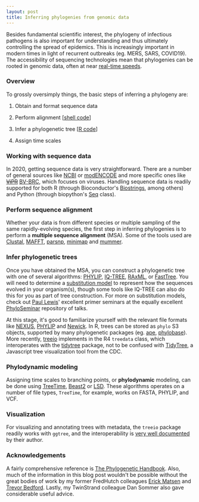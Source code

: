 ```yaml
---
layout: post
title: Inferring phylogenies from genomic data
---
```


Besides fundamental scientific interest, the phylogeny of infectious pathogens is also important for understanding and thus ultimately controlling the spread of epidemics. This is increasingly important in modern times in light of recurrent outbreaks (eg. MERS, SARS, COVID19). The accessibility of sequencing technologies mean that phylogenies can be rooted in genomic data, often at near [real-time speeds](https://nextstrain.org/).

### Overview

To grossly oversimply things, the basic steps of inferring a phylogeny are:

1. Obtain and format sequence data

2. Perform alignment [[shell code](https://github.com/ptvan/workflows/blob/master/sh/metagenomics_workflow.sh)]

3. Infer a phylogenetic tree [[R code](https://github.com/ptvan/R-snippets/blob/master/phylogenetic_analysis.R)]

4. Assign time scales

### Working with sequence data

In 2020, getting sequence data is very straightforward. There are a number of general sources like [NCBI](https://www.ncbi.nlm.nih.gov/nucleotide/) or [modENCODE](http://www.modencode.org/) and more specific ones like ~~[ViPR](https://www.viprbrc.org/)~~ [BV-BRC](https://www.bv-brc.org/), which focuses on viruses. Handling sequence data is readily supported for both R (through Bioconductor's [Biostrings](https://bioconductor.org/packages/release/bioc/html/Biostrings.html), among others) and Python (through biopython's [Seq](https://biopython.org/wiki/Seq) class).

### Perform sequence alignment

Whether your data is from different species or multiple sampling of the same rapidly-evolving species, the first step in inferring phylogenies is to perform a __multiple sequence alignment__ (MSA). Some of the tools used are [Clustal](http://www.clustal.org/clustal2/), [MAFFT](https://mafft.cbrc.jp/alignment/software/), [parsnp](https://github.com/marbl/parsnp), [minimap](https://github.com/marbl/parsnp) and [mummer](https://mummer4.github.io/).

### Infer phylogenetic trees

Once you have obtained the MSA, you can construct a phylogenetic tree with one of several algorithms: [PHYLIP](http://evolution.genetics.washington.edu/phylip/), [IQ-TREE](http://www.iqtree.org/), [RAxML](https://sco.h-its.org/exelixis/web/software/raxml/), or [FastTree](http://www.microbesonline.org/fasttree/). You will need to determine a [substitution model](https://en.wikipedia.org/wiki/Substitution_model) to represent how the sequences evolved in your organism(s), though some tools like IQ-TREE can also do this for you as part of tree construction. For more on substitution models, check out [Paul Lewis](https://phylogeny.uconn.edu/)' excellent primer seminars at the equally excellent [PhyloSeminar](http://phyloseminar.org/recorded.html) repository of talks.

At this stage, it's good to familiarize yourself with the relevant file formats like [NEXUS](https://en.wikipedia.org/wiki/Nexus_file), [PHYLIP](http://rosalind.info/glossary/phylip-format/) and [Newick](http://evolution.genetics.washington.edu/phylip/newicktree.html). In R, trees can be stored as `phylo` S3 objects, supported by many phylogenetic packages (eg. [ape](http://ape-package.ird.fr/), [phylobase](https://github.com/fmichonneau/phylobase)). More recently, [treeio](https://guangchuangyu.github.io/software/treeio/) implements in the R4 `treedata` class, which interoperates with the [tidytree](https://cran.r-project.org/web/packages/tidytree/index.html) package, not to be confused with [TidyTree](https://cdcgov.github.io/TidyTree/), a Javascript tree visualization tool from the CDC.

### Phylodynamic modeling

Assigning time scales to branching points, or __phylodynamic__ modeling, can be done using [TreeTime](https://github.com/neherlab/treetime), [Beast2](https://www.beast2.org/) or [LSD](http://www.atgc-montpellier.fr/LSD/). These algorithms operates on a number of file types, `TreeTime`, for example, works on FASTA, PHYLIP, and VCF.

### Visualization

For visualizing and annotating trees with metadata, the `treeio` package readily works with `ggtree`, and the interoperability is [very well documented](https://yulab-smu.github.io/treedata-book/) by their author.

### Acknowledgements

A fairly comprehensive reference is [The Phylogenetic Handbook](https://www.kuleuven.be/aidslab/phylogenybook/home.html). Also, much of the information in this blog post wouldn't be possible without the great bodies of work by my former FredHutch colleagues [Erick Matsen](https://matsen.fhcrc.org/) and [Trevor Bedford](https://bedford.io/). Lastly, my TwinStrand colleague Dan Sommer also gave considerable useful advice.
